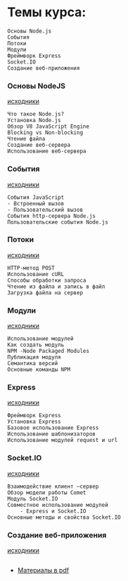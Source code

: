# Темы курса:
```
Основы Node.js
События
Потоки
Модули
Фреймворк Express
Socket.IO
Создание веб-приложения

```


### Основы NodeJS
[исходники](https://github.com/tsvetkovpro/js/tree/master/courses/specialist/level-5/%D0%BC%D0%BE%D0%B4%D1%83%D0%BB%D1%8C-1)
```
Что такое Node.js?
Установка Node.js
Обзор V8 JavaScript Engine
Blocking vs Non-blocking
Чтение файла
Создание веб-сервера
Использование веб-сервера
```

### События
[исходники](https://github.com/tsvetkovpro/js/tree/master/courses/specialist/level-5/%D0%BC%D0%BE%D0%B4%D1%83%D0%BB%D1%8C-2)
```
События JavaScript
- Встроенный вызов
- Пользовательский вызов
События http-сервера Node.js
Пользовательские события Node.js
```


### Потоки
[исходники](https://github.com/tsvetkovpro/js/tree/master/courses/specialist/level-5/%D0%BC%D0%BE%D0%B4%D1%83%D0%BB%D1%8C-3)
```
HTTP-метод POST
Использование cURL
Способы обработки запроса
Чтение из файла и запись в файл
Загрузка файла на сервер
```

### Модули
[исходники](https://github.com/tsvetkovpro/js/tree/master/courses/specialist/level-5/%D0%BC%D0%BE%D0%B4%D1%83%D0%BB%D1%8C-4)
```
Использование модулей
Как создать модуль
NPM -Node Packaged Modules
Публикация модуля
Семантика версий
Основные команды NPM
```

### Express
[исходники](https://github.com/tsvetkovpro/js/tree/master/courses/specialist/level-5/module-5)
```
Фреймворк Express
Установка Express
Базовое использование Express
Использование шаблонизаторов
Использование модулей request и url
```

### Socket.IO
[исходники](https://github.com/tsvetkovpro/js/tree/master/courses/specialist/level-5/module-6)
```
Взаимодействие клиент –сервер
Обзор модели работы Comet
Модуль Socket.IO
Совместное использование модулей
	- Express и Socket.IO
Основные методы и свойства Socket.IO
```

### Создание веб-приложения
[исходники]()
```

```

* [Материалы в pdf](https://github.com/tsvetkovpro/js/blob/master/courses/specialist/level-5/course.pdf)

